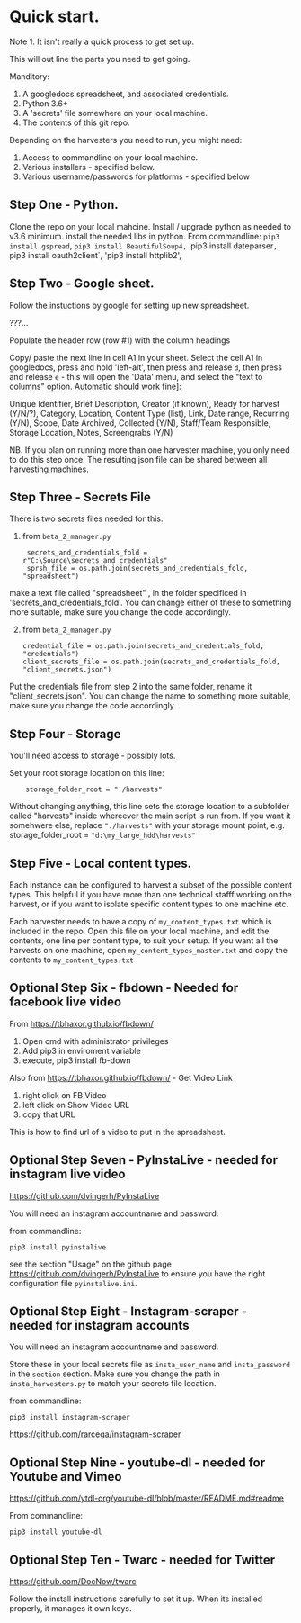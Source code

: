 # Quick start. 

Note 1. It isn't really a quick process to get set up. 

This will out line the parts you need to get going. 

Manditory:
1. A googledocs spreadsheet, and associated credentials. 
2. Python 3.6+
3. A 'secrets' file somewhere on your local machine. 
4. The contents of this git repo.

Depending on the harvesters you need to run, you might need:

1. Access to commandline on your local machine. 
2. Various installers - specified below. 
3. Various username/passwords for platforms - specified below

## Step One - Python. 

Clone the repo on your local mahcine. 
Install / upgrade python as needed to v3.6 minimum. 
install the needed libs in python. From commandline: `pip3 install gspread`, `pip3 install BeautifulSoup4, `pip3 install dateparser`, `pip3 install oauth2client`, 'pip3 install httplib2',  

## Step Two - Google sheet. 

Follow the instuctions by google for setting up new spreadsheet.


???... 


Populate the header row (row #1) with the column headings 

Copy/ paste the next line in cell A1 in your sheet. Select the cell A1 in googledocs, press and hold 'left-alt', then press and release `d`, then press and release `e` - this will open the 'Data' menu, and select the "text to columns" option. Automatic should work fine]:

Unique Identifier, Brief Description, Creator (if known), Ready for harvest (Y/N/?), Category, Location, Content Type (list), Link, Date range, Recurring (Y/N), Scope, Date Archived, Collected (Y/N), Staff/Team Responsible, Storage Location, Notes, Screengrabs (Y/N)	

NB. If you plan on running more than one harvester machine, you only need to do this step once. The resulting json file can be shared between all harvesting machines. 

## Step Three - Secrets File


There is two secrets files needed for this. 
1. from `beta_2_manager.py` 

        secrets_and_credentials_fold = r"C:\Source\secrets_and_credentials"
        sprsh_file = os.path.join(secrets_and_credentials_fold, "spreadsheet")
    
        
make a text file called "spreadsheet" , in the folder specificed in 'secrets_and_credentials_fold'. You can change either of these to something more suitable, make sure you change the code accordingly. 

2. from `beta_2_manager.py` 

       credential_file = os.path.join(secrets_and_credentials_fold, "credentials")
       client_secrets_file = os.path.join(secrets_and_credentials_fold, "client_secrets.json")

Put the credentials file from step 2 into the same folder, rename it "client_secrets.json".  You can change the name to something more suitable,  make sure you change the code accordingly. 


## Step Four - Storage

You'll need access to storage - possibly lots. 

Set your root storage location on this line:

        storage_folder_root = "./harvests"

Without changing anything, this line sets the storage location to a subfolder called "harvests" inside whereever the main script is run from. If you want it somehwere else, replace `"./harvests"` with your storage mount point, e.g.  storage_folder_root = `"d:\my_large_hdd\harvests"`

## Step Five - Local content types. 

Each instance can be configured to harvest a subset of the possible content types. This helpful if you have more than one technical stafff working on the harvest, or if you want to isolate specific content types to one machine etc. 

Each harvester needs to have a copy of `my_content_types.txt` which is included in the repo. Open this file on your local machine, and edit the contents, one line per content type, to suit your setup. If you want all the harvests on one machine, open `my_content_types_master.txt` and copy the contents to `my_content_types.txt`
 
## Optional Step Six - fbdown - Needed for facebook live video

From https://tbhaxor.github.io/fbdown/

1. Open cmd with administrator privileges
2. Add pip3 in enviroment variable
3. execute, pip3 install fb-down

Also from https://tbhaxor.github.io/fbdown/ - Get Video Link

1. right click on FB Video
2. left click on Show Video URL
3. copy that URL

This is how to find url of a video to put in the spreadsheet. 

## Optional Step Seven - PyInstaLive - needed for instagram live video

https://github.com/dvingerh/PyInstaLive

You will need an instagram accountname and password. 

from commandline:

`pip3 install pyinstalive`

see the section "Usage" on the github page https://github.com/dvingerh/PyInstaLive to ensure you have the right configuration file `pyinstalive.ini`. 


## Optional Step Eight - Instagram-scraper - needed for instagram accounts

You will need an instagram accountname and password.

Store these in your local secrets file as `insta_user_name` and `insta_password` in the `section` section. Make sure you change the path in `insta_harvesters.py` to match your secrets file location. 


from commandline: 

`pip3 install instagram-scraper`

https://github.com/rarcega/instagram-scraper

## Optional Step Nine - youtube-dl -  needed for Youtube and Vimeo

https://github.com/ytdl-org/youtube-dl/blob/master/README.md#readme

From commandline:

`pip3 install youtube-dl`

## Optional Step Ten - Twarc -  needed for Twitter

https://github.com/DocNow/twarc

Follow the install instructions carefully to set it up. When its installed properly, it manages it own keys. 

